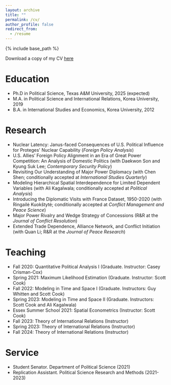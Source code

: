 ```yaml
---
layout: archive
title: ""
permalink: /cv/
author_profile: false
redirect_from:
  - /resume
---
```


{% include base_path %}

Download a copy of my CV [here](https://yanghankyeul.github.io/files/CV.pdf)

Education
======
* Ph.D in Political Science, Texas A&M University, 2025 (expected)
* M.A. in Political Science and International Relations, Korea University, 2019
* B.A. in International Studies and Economics, Korea University, 2012


Research
======
* Nuclear Latency: Janus-faced Consequences of U.S. Political Influence for Proteges' Nuclear Capability (_Foreign Policy Analysis_)
* U.S. Allies’ Foreign Policy Alignment in an Era of Great Power Competition: An Analysis of Domestic Politics (with Daekwon Son and Kyung Suk Lee; _Contemporary Security Policy_)
* Revisiting Our Understanding of Major Power Diplomacy (with Chen Shen; conditionally accepted at _International Studies Quarterly_)
* Modeling Hierarchical Spatial Interdependence for Limited Dependent Variables (with Ali Kagalwala; conditionally accepted at _Political Analysis_)
* Introducing the Diplomatic Visits with France Dataset, 1950-2020 (with Ringailė Kuokštytė; conditionally accepted at _Conflict Management and Peace Science_)
* Major Power Rivalry and Wedge Strategy of Concessions (R&R at the _Journal of Conflict Resolution_)
* Extended Trade Dependence, Alliance Network, and Conflict Initiation (with Quan Li; R&R at the _Journal of Peace Research_)




Teaching
======
* Fall 2020: Quantitative Political Analysis I (Graduate. Instructor: Casey Crisman-Cox)
* Spring 2021: Maximum Likelihood Estimation (Graduate. Instructor: Scott Cook)
* Fall 2022: Modeling in Time and Space I (Graduate. Instructors: Guy Whitten and Scott Cook)
* Spring 2023: Modeling in Time and Space II (Graduate. Instructors: Scott Cook and Ali Kagalwala)
* Essex Summer School 2021: Spatial Econometrics (Instructor: Scott Cook)
* Fall 2023: Theory of International Relations (Instructor)
* Spring 2023: Theory of International Relations (Instructor)
* Fall 2024: Theory of International Relations (Instructor)


Service
======
* Student Senator. Department of Political Science (2021)
* Replication Assistant. Political Science Research and Methods (2021-2023)